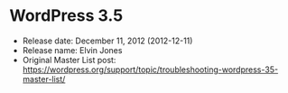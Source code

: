# WordPress 3.5

- Release date: December 11, 2012 (2012-12-11)
- Release name: Elvin Jones
- Original Master List post: https://wordpress.org/support/topic/troubleshooting-wordpress-35-master-list/